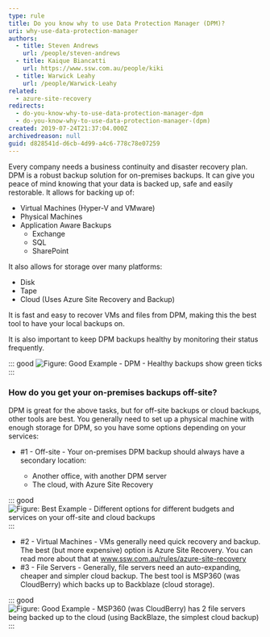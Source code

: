 ```yaml
---
type: rule
title: Do you know why to use Data Protection Manager (DPM)?
uri: why-use-data-protection-manager
authors:
  - title: Steven Andrews
    url: /people/steven-andrews
  - title: Kaique Biancatti
    url: https://www.ssw.com.au/people/kiki
  - title: Warwick Leahy
    url: /people/Warwick-Leahy
related:
  - azure-site-recovery
redirects:
  - do-you-know-why-to-use-data-protection-manager-dpm
  - do-you-know-why-to-use-data-protection-manager-(dpm)
created: 2019-07-24T21:37:04.000Z
archivedreason: null
guid: d828541d-d6cb-4d99-a4c6-778c78e07259
---
```

Every company needs a business continuity and disaster recovery plan. DPM is a robust backup solution for on-premises backups. It can give you peace of mind knowing that your data is backed up, safe and easily restorable. It allows for backing up of:

<!--endintro-->

* Virtual Machines (Hyper-V and VMware)
* Physical Machines
* Application Aware Backups
  * Exchange
  * SQL
  * SharePoint

It also allows for storage over many platforms:

* Disk
* Tape
* Cloud (Uses Azure Site Recovery and Backup)

It is fast and easy to recover VMs and files from DPM, making this the best tool to have your local backups on. 

It is also important to keep DPM backups healthy by monitoring their status frequently.

::: good
![Figure: Good Example - DPM - Healthy backups show green ticks](ppaspsappic.png)
:::

### How do you get your on-premises backups off-site?

DPM is great for the above tasks, but for off-site backups or cloud backups, other tools are best. You generally need to set up a physical machine with enough storage for DPM, so you have some options depending on your services:

* \#1 - Off-site - Your on-premises DPM backup should always have a secondary location:

  * Another office, with another DPM server
  * The cloud, with Azure Site Recovery

::: good
![Figure: Best Example - Different options for different budgets and services on your off-site and cloud backups](dpmrule-3-.jpg)
:::

* \#2 - Virtual Machines - VMs generally need quick recovery and backup. The best (but more expensive) option is Azure Site Recovery. You can read more about that at www.ssw.com.au/rules/azure-site-recovery
* \#3 - File Servers - Generally, file servers need an auto-expanding, cheaper and simpler cloud backup. The best tool is MSP360 (was CloudBerry) which backs up to Backblaze (cloud storage).

::: good
![Figure: Good Example - MSP360 (was CloudBerry) has 2 file servers being backed up to the cloud (using BackBlaze, the simplest cloud backup)](cloudberry.jpg)
:::
